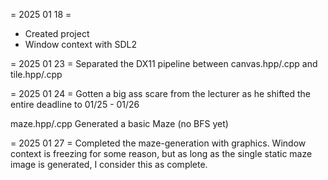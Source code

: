 = 2025 01 18 =
- Created project
- Window context with SDL2


= 2025 01 23 =
Separated the DX11 pipeline between canvas.hpp/.cpp and tile.hpp/.cpp


= 2025 01 24 =
Gotten a big ass scare from the lecturer as he shifted the entire deadline to 01/25 - 01/26

maze.hpp/.cpp
Generated a basic Maze (no BFS yet)

= 2025 01 27 =
Completed the maze-generation with graphics.
	Window context is freezing for some reason, but as long as the single static maze image is generated, I consider this as complete.
